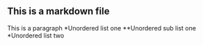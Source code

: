 ## This is a markdown file

This is a paragraph
*Unordered list one
**Unordered sub list one
*Unordered list two

